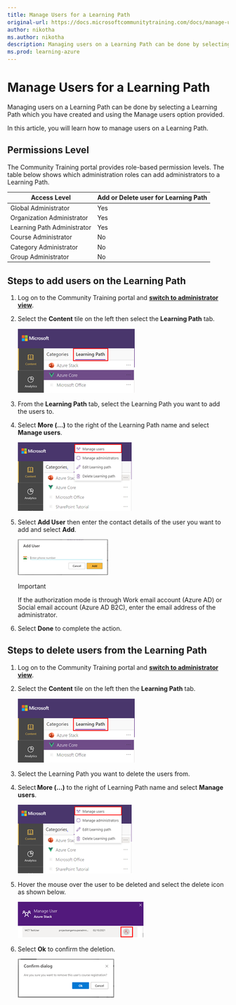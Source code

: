 ```yaml
---
title: Manage Users for a Learning Path
original-url: https://docs.microsoftcommunitytraining.com/docs/manage-user-for-a-learning-path
author: nikotha
ms.author: nikotha
description: Managing users on a Learning Path can be done by selecting a Learning Path which you have created and using the Manage users option provided.
ms.prod: learning-azure
---
```


# Manage Users for a Learning Path

Managing users on a Learning Path can be done by selecting a Learning Path which you have created and using the Manage users option provided.

In this article, you will learn how to manage users on a Learning Path.

## Permissions Level

The Community Training portal provides role-based permission levels. The table below shows which administration roles can add administrators to a Learning Path.

| Access Level  | Add or Delete user for Learning Path |
| --- | --- |
| Global Administrator | Yes |
| Organization Administrator | Yes |
| Learning Path Administrator | Yes |
| Course Administrator | No |
| Category Administrator | No |
| Group Administrator | No |

## Steps to add users on the Learning Path

1. Log on to the Community Training portal and [**switch to administrator view**](../../../get-started/step-by-step-configuration-guide.md#step-2--switch-to-administrator-view-of-the-portal).

1. Select the **Content** tile on the left then select the **Learning Path** tab.

    ![Learning Path from Content](../../../media/image%28388%29.png)

1. From the **Learning Path** tab, select the Learning Path you want to add the users to.

1. Select **More (…)** to the right of the Learning Path name and select **Manage users**.

    ![Manage users from More](../../../media/image%28403%29.png)

1. Select **Add User** then enter the contact details of the user you want to add and select **Add**.

    ![Add](../../../media/image%28405%29.png)

    > [!IMPORTANT]
    > If the authorization mode is through Work email account (Azure AD) or Social email account (Azure AD B2C), enter the email address of the administrator.

1. Select **Done** to complete the action.

## Steps to delete users from the Learning Path

1. Log on to the Community Training portal and [**switch to administrator view**](../../../get-started/step-by-step-configuration-guide.md#step-2--switch-to-administrator-view-of-the-portal).

1. Select the **Content** tile on the left then the **Learning Path** tab.

    ![CLick Learning Path from Content](../../../media/image%28388%29.png)

1. Select the Learning Path you want to delete the users from.

1. Select **More (…)** to the right of Learning Path name and select **Manage users**.

    ![Manage users option](../../../media/image%28406%29.png)

1. Hover the mouse over the user to be deleted and select the delete icon as shown below.

    ![Delete icon](../../../media/image%28407%29.png)

1. Select **Ok** to confirm the deletion.

    ![Delete and Okay](../../../media/image%28408%29.png)
